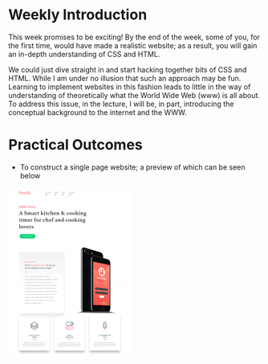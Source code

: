 
# Weekly Introduction

This week promises to be exciting! By the end of the week, some of you, for the first time, would have made a realistic website; as a result, you will gain an in-depth understanding of CSS and HTML.   

We could just dive straight in and start hacking together bits of CSS and HTML. While I am under no illusion that such an approach may be fun. Learning to implement websites in this fashion leads to little in the way of understanding of theoretically what the World Wide Web (www) is all about. To address this issue, in the lecture, I will be, in part, introducing the conceptual background to the internet and the WWW.  


# Practical Outcomes 

- To construct a single page website; a preview of which can be seen below 

![](./assets/images/practical_website_preview.png)  




